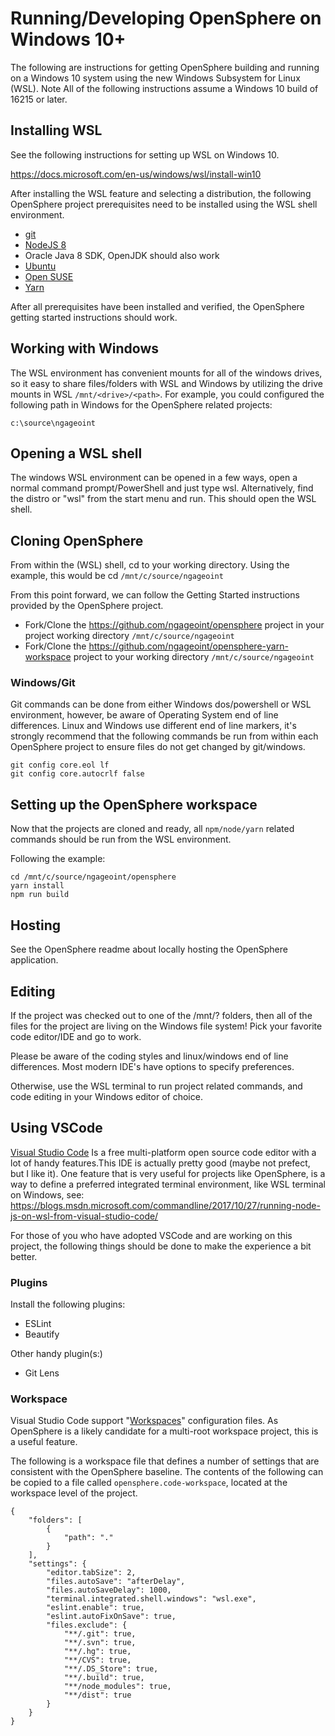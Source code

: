 # Running/Developing OpenSphere on Windows 10+

The following are instructions for getting OpenSphere building and running on a Windows 10 system using the new Windows Subsystem for Linux (WSL). Note All of the following instructions assume a Windows 10 build of 16215 or later. 

## Installing WSL

See the following instructions for setting up WSL on Windows 10. 

https://docs.microsoft.com/en-us/windows/wsl/install-win10

After installing the WSL feature and selecting a distribution, the following OpenSphere project prerequisites need to be installed using the WSL shell environment.

* [git](https://git-scm.com/book/en/v2/Getting-Started-Installing-Git)
* [NodeJS 8](https://nodejs.org/en/download/package-manager/)
* Oracle Java 8 SDK, OpenJDK should also work
* [Ubuntu](https://www.digitalocean.com/community/tutorials/how-to-install-java-with-apt-get-on-ubuntu-16-04)
* [Open SUSE](https://en.opensuse.org/SDB:Installing_Java)
* [Yarn](https://yarnpkg.com/lang/en/docs/install/#linux-tab)

After all prerequisites have been installed and verified, the OpenSphere getting started instructions should work.

## Working with Windows

The WSL environment has convenient mounts for all of the windows drives, so it easy to share files/folders with WSL and Windows by utilizing the drive mounts in WSL `/mnt/<drive>/<path>`. For example, you could configured the following path in Windows for the OpenSphere related projects:

`c:\source\ngageoint`

## Opening a WSL shell

The windows WSL environment can be opened in a few ways, open a normal command prompt/PowerShell and just type wsl. Alternatively, find the distro or "wsl" from the start menu and run. This should open the WSL shell.

## Cloning OpenSphere

From within the (WSL) shell, cd to your working directory. Using the example, this would be cd `/mnt/c/source/ngageoint`

From this point forward, we can follow the Getting Started instructions provided by the OpenSphere project.

* Fork/Clone the https://github.com/ngageoint/opensphere project in your project working directory `/mnt/c/source/ngageoint`
* Fork/Clone the https://github.com/ngageoint/opensphere-yarn-workspace project to your working directory `/mnt/c/source/ngageoint`

### Windows/Git

Git commands can be done from either Windows dos/powershell or WSL environment, however, be aware of Operating System end of line differences. Linux and Windows use different end of line markers, it's strongly recommend that the following commands be run from within each OpenSphere project to ensure files do not get changed by git/windows. 

```
git config core.eol lf
git config core.autocrlf false
```

## Setting up the OpenSphere workspace

Now that the projects are cloned and ready, all `npm/node/yarn` related commands should be run from the WSL environment.

Following the example:
```
cd /mnt/c/source/ngageoint/opensphere
yarn install
npm run build
````

## Hosting

See the OpenSphere readme about locally hosting the OpenSphere application.

## Editing

If the project was checked out to one of the /mnt/? folders, then all of the files for the project are living on the Windows file system! Pick your favorite code editor/IDE and go to work.

Please be aware of the coding styles and linux/windows end of line differences. Most modern IDE's have options to specify preferences.

Otherwise, use the WSL terminal to run project related commands, and code editing in your Windows editor of choice.

## Using VSCode
[Visual Studio Code](https://code.visualstudio.com/) Is a free multi-platform open source code editor with a lot of handy features.This IDE is actually pretty good (maybe not prefect, but I like it). One feature that is very useful for projects like OpenSphere, is a way to define a preferred integrated terminal environment, like WSL terminal on Windows, see: https://blogs.msdn.microsoft.com/commandline/2017/10/27/running-node-js-on-wsl-from-visual-studio-code/

For those of you who have adopted VSCode and are working on this project, the following things should be done to make the experience a bit better.

### Plugins

Install the following plugins:
* ESLint
* Beautify

Other handy plugin(s:)
* Git Lens

### Workspace
Visual Studio Code support "[Workspaces](https://code.visualstudio.com/docs/editor/multi-root-workspaces)" configuration files. As OpenSphere is a likely candidate for a multi-root workspace project, this is a useful feature.

The following is a workspace file that defines a number of settings that are consistent with the OpenSphere baseline. The contents of the following can be copied to a file called ``` opensphere.code-workspace ```, located at the workspace level of the project.

```
{
	"folders": [
		{
			"path": "."
		}
	],
	"settings": {
		"editor.tabSize": 2,
		"files.autoSave": "afterDelay",
		"files.autoSaveDelay": 1000,
		"terminal.integrated.shell.windows": "wsl.exe",
		"eslint.enable": true,
		"eslint.autoFixOnSave": true,
		"files.exclude": {
			"**/.git": true,
			"**/.svn": true,
			"**/.hg": true,
			"**/CVS": true,
			"**/.DS_Store": true,
			"**/.build": true,
			"**/node_modules": true,
			"**/dist": true
		}
	}
}
```

